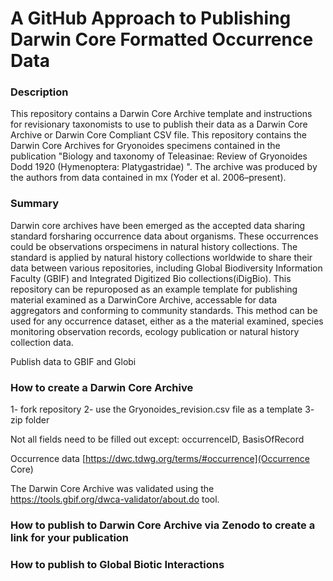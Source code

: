 # A GitHub Approach to Publishing Darwin Core Formatted Occurrence Data

### Description
This repository contains a Darwin Core Archive template and instructions for revisionary taxonomists to use to publish their data as a Darwin Core Archive or Darwin Core Compliant CSV file. This repository contains the Darwin Core Archives for Gryonoides specimens contained in the publication "Biology and taxonomy of Teleasinae: Review of Gryonoides Dodd 1920 (Hymenoptera: Platygastridae) ". The archive was produced by the authors from data contained in mx (Yoder et al. 2006–present).


### Summary
Darwin core archives have been emerged as the accepted data sharing standard forsharing occurrence data about organisms. These occurrences could be observations orspecimens in natural history collections. The standard is applied by natural history collections worldwide to share their data between various repositories, including Global Biodiversity Information Faculty (GBIF) and Integrated Digitized Bio collections(iDigBio). This repository can be repuroposed as an example template for publishing material examined as a DarwinCore Archive, accessable for data aggregators and conforming to community standards. This method can be used for any occurrence dataset, either as a the material examined, species monitoring observation records, ecology publication or natural history collection data.

Publish data to GBIF and Globi

### How to create a Darwin Core Archive
1- fork repository
2- use the Gryonoides_revision.csv file as a template
3- zip folder

Not all fields need to be filled out except: occurrenceID, BasisOfRecord

Occurrence data [https://dwc.tdwg.org/terms/#occurrence](Occurrence Core)

The Darwin Core Archive was validated using the https://tools.gbif.org/dwca-validator/about.do tool.

### How to publish to Darwin Core Archive via Zenodo to create a link for your publication

### How to publish to Global Biotic Interactions


